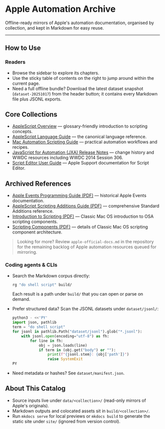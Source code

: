 # Apple Automation Archive

Offline-ready mirrors of Apple's automation documentation, organised by collection, and kept in Markdown for easy reuse.

---

## How to Use

### Readers

- Browse the sidebar to explore its chapters.
- Use the sticky table of contents on the right to jump around within the current page.
- Need a full offline bundle? Download the latest dataset snapshot (`dataset-20251017`) from the header button; it contains every Markdown file plus JSONL exports.

## Core Collections

- [AppleScript Overview](https://developer.apple.com/library/archive/applescript-overview/AppleScriptX.md) — glossary-friendly introduction to scripting concepts.
- [AppleScript Language Guide](https://developer.apple.com/library/archive/applescript-language-guide/introduction/ASLR_intro.md) — the canonical language reference.
- [Mac Automation Scripting Guide](https://developer.apple.com/library/archive/mac-automation-scripting-guide/index.md) — practical automation workflows and recipes.
- [JavaScript for Automation (JXA) Release Notes](https://developer.apple.com/library/archive/jxa-release-notes/Articles/Introduction.md) — change history and WWDC resources including WWDC 2014 Session 306.
- [Script Editor User Guide](https://support.apple.com/guide/script-editor/welcome/mac.md) — Apple Support documentation for Script Editor.

## Archived References

- [Apple Events Programming Guide (PDF)](https://developer.apple.com/library/archive/apple-events-programming-guide/apple-events-programming-guide.pdf) — historical Apple Events documentation.
- [AppleScript Scripting Additions Guide (PDF)](https://developer.apple.com/library/archive/applescript-scripting-additions-guide/applescript-scripting-additions-guide.pdf) — comprehensive Standard Additions reference.
- [Introduction to Scripting (PDF)](https://developer.apple.com/library/archive/introduction-to-scripting/intro-to-scripting.pdf) — Classic Mac OS introduction to OSA scripting components.
- [Scripting Components (PDF)](https://developer.apple.com/library/archive/scripting-components/scripting-components.pdf) — details of Classic Mac OS scripting component architecture.

> Looking for more? Review `apple-official-docs.md` in the repository for the remaining backlog of Apple automation resources queued for mirroring.

### Coding agents & CLIs

- Search the Markdown corpus directly:

  ```sh
  rg "do shell script" build/
  ```

  Each result is a path under `build/` that you can open or parse on demand.

- Prefer structured data? Scan the JSONL datasets under `dataset/jsonl/`:

  ```python
  python3 - <<'PY'
  import json, pathlib
  term = "do shell script"
  for jsonl in pathlib.Path("dataset/jsonl").glob("*.jsonl"):
      with jsonl.open(encoding="utf-8") as fh:
          for line in fh:
              obj = json.loads(line)
              if term in (obj.get("body") or ""):
                  print(f"{jsonl.stem}: {obj['path']}")
                  raise SystemExit
  PY
  ```

- Need metadata or hashes? See `dataset/manifest.json`.

## About This Catalog

- Source inputs live under `data/<collection>/` (read-only mirrors of Apple's originals).
- Markdown outputs and colocated assets sit in `build/<collection>/`.
- Run `mkdocs serve` for local previews or `mkdocs build` to generate the static site under `site/` (ignored from version control).
